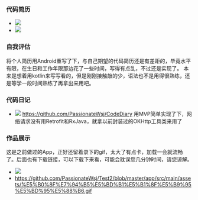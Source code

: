### 代码简历
- ![](http://i.imgur.com/CHrE5Fk.png)
- ![](http://i.imgur.com/dI9AONC.png)

### 自我评估
将个人简历用Android重写了下，与自己期望的代码简历还是有差距的，毕竟水平有限，在生日和工作年限那边花了一些时间，写得有点乱，不过还是实现了。
本来是想着用kotlin来写写看的，但是刚刚接触敲的少，语法也不是用得很熟练，还是等学一段时间熟练了再拿出来用吧。

### 代码日记
- ![](http://i.imgur.com/1fPMvbG.png)
https://github.com/PassionateWsj/CodeDiary
用MVP简单实现了下，网络请求没有用Retrofit和RxJava，就拿以前封装过的OKHttp工具类来用了


### 作品展示
这是之前做过的App，正好还留着录下的gif，太大了有点卡，加载一会就流畅了。后面也有下载链接，可以下载下来看，可能会耽误您几分钟时间，请您谅解。
- ![](https://github.com/PassionateWsj/Test2/blob/master/app/src/main/assets/%E5%B0%8F%E7%94%B5%E5%BD%B1%E5%B1%8F%E5%B9%95%E5%BD%95%E5%88%B6.gif)
- https://github.com/PassionateWsj/Test2/blob/master/app/src/main/assets/%E5%B0%8F%E7%94%B5%E5%BD%B1%E5%B1%8F%E5%B9%95%E5%BD%95%E5%88%B6.gif
